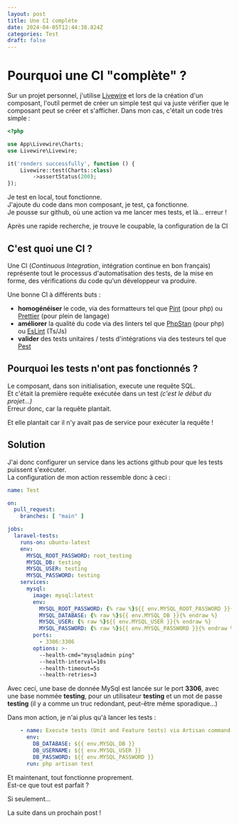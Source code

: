 ```yaml
---
layout: post
title: Une CI complète
date: 2024-04-05T12:44:38.824Z
categories: Test
draft: false
---
```


# Pourquoi une CI "complète" ?

Sur un projet personnel, j'utilise [Livewire](https://livewire.laravel.com/) et lors de la création d'un composant, l'outil permet de créer un simple test qui va juste vérifier que le composant peut se créer et s'afficher.
Dans mon cas, c'était un code très simple :

```php
<?php

use App\Livewire\Charts;
use Livewire\Livewire;

it('renders successfully', function () {
    Livewire::test(Charts::class)
        ->assertStatus(200);
});
```

Je test en local, tout fonctionne.  
J'ajoute du code dans mon composant, je test, ça fonctionne.  
Je pousse sur github, où une action va me lancer mes tests, et là... erreur !

Après une rapide recherche, je trouve le coupable, la configuration de la CI

## C'est quoi une CI ?

Une CI (*Continuous Integration*, intégration continue en bon français) représente tout le processus d'automatisation des tests, de la mise en forme, des vérifications du code qu'un développeur va produire.

Une bonne CI à différents buts :
- **homogénéiser** le code, via des formatteurs tel que [Pint](https://github.com/laravel/pint) (pour php) ou [Prettier](https://prettier.io/) (pour plein de langage)
- **améliorer** la qualité du code via des linters tel que [PhpStan](https://phpstan.org/) (pour php) ou [EsLint](https://eslint.org/) (Ts/Js)
- **valider** des tests unitaires / tests d'intégrations via des testeurs tel que [Pest](https://pestphp.com/)

## Pourquoi les tests n'ont pas fonctionnés ?

Le composant, dans son initialisation, execute une requête SQL.  
Et c'était la première requête exécutée dans un test *(c'est le début du projet...)*  
Erreur donc, car la requête plantait.

Et elle plantait car il n'y avait pas de service pour exécuter la requête !

## Solution

J'ai donc configurer un service dans les actions github pour que les tests puissent s'exécuter.  
La configuration de mon action ressemble donc à ceci :

```yaml
name: Test

on:
  pull_request:
    branches: [ "main" ]

jobs:
  laravel-tests:
    runs-on: ubuntu-latest
    env:
      MYSQL_ROOT_PASSWORD: root_testing
      MYSQL_DB: testing
      MYSQL_USER: testing
      MYSQL_PASSWORD: testing
    services:
      mysql:
        image: mysql:latest
        env:
          MYSQL_ROOT_PASSWORD: {% raw %}${{ env.MYSQL_ROOT_PASSWORD }}{% endraw %}
          MYSQL_DATABASE: {% raw %}${{ env.MYSQL_DB }}{% endraw %}
          MYSQL_USER: {% raw %}${{ env.MYSQL_USER }}{% endraw %}
          MYSQL_PASSWORD: {% raw %}${{ env.MYSQL_PASSWORD }}{% endraw %}
        ports:
          - 3306:3306
        options: >-
          --health-cmd="mysqladmin ping"
          --health-interval=10s
          --health-timeout=5s
          --health-retries=3
```

Avec ceci, une base de donnée MySql est lancée sur le port **3306**, avec une base nommée **testing**, pour un utilisateur **testing** et un mot de passe **testing** (il y a comme un truc redondant, peut-être même sporadique...)

Dans mon action, je n'ai plus qu'à lancer les tests :
```yaml
    - name: Execute tests (Unit and Feature tests) via Artisan command
      env:
        DB_DATABASE: ${{ env.MYSQL_DB }}
        DB_USERNAME: ${{ env.MYSQL_USER }}
        DB_PASSWORD: ${{ env.MYSQL_PASSWORD }}
      run: php artisan test
```
Et maintenant, tout fonctionne proprement.  
Est-ce que tout est parfait ?  

Si seulement...

La suite dans un prochain post !
